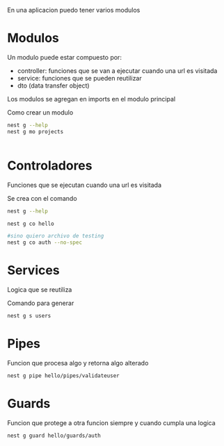En una aplicacion puedo tener varios modulos

# Modulos
Un modulo puede estar compuesto por:
- controller: funciones que se van a ejecutar cuando una url es visitada
- service: funciones que se pueden reutilizar
- dto (data transfer object)

Los modulos se agregan en imports en el modulo principal

Como crear un modulo
```bash
nest g --help
nest g mo projects
```

```bash

```

# Controladores
Funciones que se ejecutan cuando una url es visitada

Se crea con el comando
```bash
nest g --help

nest g co hello

#sino quiero archivo de testing 
nest g co auth --no-spec
```

# Services
Logica que se reutiliza

Comando para generar
```bash
nest g s users
```

# Pipes
Funcion que procesa algo y retorna algo alterado
```bash
nest g pipe hello/pipes/validateuser
```

# Guards
Funcion que protege a otra funcion siempre y cuando cumpla una logica
```bash
nest g guard hello/guards/auth
```